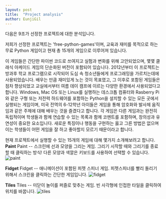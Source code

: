 ```yaml
---
layout: post 
title:  "Project analysis"
author: EunjiGil
---
```

다음은 9조가 선정한 프로젝트에 대한 분석입니다.  

저희가 선정한 프로젝트는 'free-python-games'이며, 교육과 재미를 목적으로 하는 무료 Python 게임이고 현재 총 15개의 게임으로 이루어져 있습니다.

이 게임들은 간단한 파이썬 코드로 쓰여지고 실험과 변화를 위해 고안되었으며, 몇몇 클래식 아케이드 게임의 단순화된 버전이 포함되어 있습니다. 2012년부터 이 프로젝트는 방과후 학교 프로그램으로 시작되어 도심 속 청소년들에게 프로그래밍을 가르치는데에 사용되었습니다. 배우는 만큼 재미있게 노는 것이 목표였고, 그 이후로 포함된 게임들은 점차 향상되었고 교실에서부터 여름 데이 캠프에 이르는 다양한 환경에서 사용되었다고 합니다. Windows, Mac OS 또는 Linux를 실행하는 데스크톱 컴퓨터와 Rasberry Pi와 같은 구형 또는 저전력 하드웨어를 포함하는 Python을 설치할 수 있는 모든 곳에서 실행되는 게임이며, 미국 전역의 6-12학년 아이들은 게임을 통해 암호화와 발사체 움직임과 같은 주제에 대해 배우는 것을 즐겼다고 합니다. 각 게임은 다른 게임과는 완전히 독립적이며 학생들과 함께 연습할 수 있는 목록과 함께 코멘트를 포함하며, 창의성과 유연성이 중요한 요소입니다. 새로운 특징이나 행동을 구현하는 옳고 그른 방법은 없으며 이는 학생들이 어떤 게임을 잘 하고 좋아할지 모르기 때문이라고 합니다. 

현재 프로젝트에서 실행할 수 있는 15개의 게임에 대해 몇가지 소개해보려고 합니다. 
**Paint**
Paint -- 스크린에 선과 모양을 그리는 게임. 그리기 시작할 때와 그리기를 종료할 때 클릭하는 방식! 다른 모양과 색깔은 키보드를 사용하여 선택할 수 있습니다. 
![paint](https://user-images.githubusercontent.com/55980214/99898830-ecfcf380-2ce7-11eb-91d0-33666c24eddb.JPG)


**Fidget**
Fidget -- 애니메이션이 포함된 피젯 스피너 게임. 피젯스피너를 빨리 돌리기 위해서 스크린을 클릭하는 간단한 게임입니다.
![fidget](https://user-images.githubusercontent.com/55980214/99898824-dce51400-2ce7-11eb-8ce5-d29f22ee9725.JPG)


**Tiles**
Tiles -- 미닫이 놀이를 퍼즐로 맞추는 게임. 빈 사각형에 인접한 타일을 클릭하여 위치를 바꿉니다. 
![tiles](https://user-images.githubusercontent.com/55980214/99898826-de164100-2ce7-11eb-844a-4a3bd93618d7.JPG)



